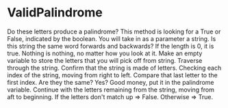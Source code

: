 # ValidPalindrome
Do these letters produce a palindrome?
This method is looking for a True or False, indicated by the boolean. You will take in as a parameter a string. Is this string the same word forwards and backwards? If the length is 0, it is true. Nothing is nothing, no matter how you look at it. 
Make an empty variable to store the letters that you will pick off 
from string.
Traverse through the string. Confirm that the string is made of letters. Checking each index of the string, moving from right to left. Compare that last letter to the first index. Are they the same? Yes? Good money, put it in the palindrome variable. Continue with the letters remaining from the string, moving from aft to beginning. If the letters don't match up => False. Otherwise => True.
